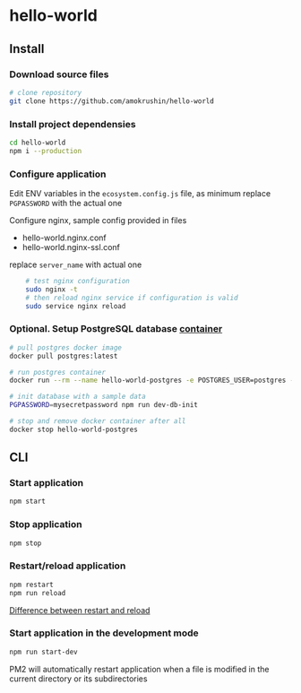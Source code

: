 # hello-world

## Install

### Download source files

```bash
# clone repository
git clone https://github.com/amokrushin/hello-world
```

### Install project dependensies

```bash
cd hello-world
npm i --production
```

### Configure application

Edit ENV variables in the `ecosystem.config.js` file, as minimum replace `PGPASSWORD` with the actual one

Configure nginx, sample config provided in files

* hello-world.nginx.conf
* hello-world.nginx-ssl.conf

replace `server_name` with actual one

```bash
    # test nginx configuration
    sudo nginx -t
    # then reload nginx service if configuration is valid
    sudo service nginx reload
```

### Optional. Setup PostgreSQL database [container](https://hub.docker.com/_/postgres/)

```bash
# pull postgres docker image
docker pull postgres:latest

# run postgres container
docker run --rm --name hello-world-postgres -e POSTGRES_USER=postgres -e POSTGRES_PASSWORD=mysecretpassword -p 5432:5432 -d postgres:alpine

# init database with a sample data
PGPASSWORD=mysecretpassword npm run dev-db-init

# stop and remove docker container after all
docker stop hello-world-postgres
```

## CLI

### Start application

```bash
npm start
```

### Stop application

```bash
npm stop
```

### Restart/reload application

```bash
npm restart
npm run reload
```

[Difference between restart and reload](http://pm2.keymetrics.io/docs/usage/cluster-mode/#reload)

### Start application in the development mode

```bash
npm run start-dev
```

PM2 will automatically restart application when a file is modified in the current directory or its subdirectories
